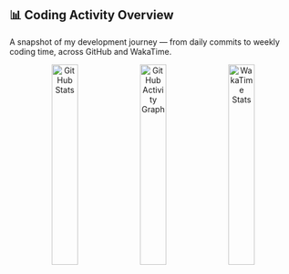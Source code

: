 ## 📊 Coding Activity Overview

A snapshot of my development journey — from daily commits to weekly coding time, across GitHub and WakaTime.

<p align="center">
  <img
    src="https://github-readme-stats.vercel.app/api?username=dsamithmendis&show_icons=true&theme=tokyonight&count_private=true&hide_border=true&card_width=300&bg_color=0d1117&text_color=c9d1d9&icon_color=58a6ff&title_color=79c0ff&border_radius=20"
    width="30%"
    alt="GitHub Stats"
  />
  <img
    src="https://github-readme-activity-graph.vercel.app/graph?username=dsamithmendis&theme=github&area=true&hide_border=true&radius=15&color=2ea44f"
    width="30%"
    alt="GitHub Activity Graph"
  />
  <img
    src="https://wakatime.com/share/@dsamithmendis/438c2ac5-4d16-471d-b7c0-dcc02483e907.svg"
    width="30%"
    alt="WakaTime Stats"
  />
</p>
